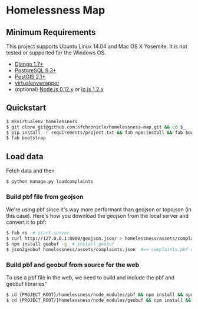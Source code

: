 # Homelessness Map

## Minimum Requirements
This project supports Ubuntu Linux 14.04 and Mac OS X Yosemite. It is not tested or supported for the Windows OS.

- [Django 1.7+](https://www.djangoproject.com/)
- [PostgreSQL 9.3+](http://www.postgresql.org/)
- [PostGIS 2.1+](http://postgis.net/)
- [virtualenvwrapper](http://virtualenvwrapper.readthedocs.org/en/latest/)
- (optional) [Node.js 0.12.x](http://nodejs.org/) or [io.js 1.2.x](https://iojs.org/en/index.html)

## Quickstart
```bash
$ mkvirtualenv homelessness
$ git clone git@github.com:sfchronicle/homelessness-map.git && cd $_
$ pip install -r requirements/project.txt && fab npm:install && fab bower:install
$ fab bootstrap
```

## Load data

Fetch data and then
```bash
$ python manage.py loadcomplaints
```

### Build pbf file from geojson

We're using pbf since it's way more performant than geojson or topojson (in this case). Here's how you download the geojson from the local server and convert it to pbf:  

```bash
$ fab rs  # start server
$ curl http://127.0.0.1:8000/geojson.json/ > homelessness/assets/complaints.geojson  # download geojson
$ npm install geobuf -g  # install geobuf
$ json2geobuf homelessness/assets/complaints.json  #=> complaints.pbf convert JSON to pbf file
```

### Build pbf and geobuf from source for the web

To use a pbf file in the web, we need to build and include the pbf and geobuf libraries"

```bash
$ cd {PROJECT_ROOT}/homelessness/node_modules/pbf && npm install && npm run build-dev && cp dist/pbf-dev.js ../../assets/scripts/  # building browser version of pbf and copy file to assets
$ cd {PROJECT_ROOT/}homelessness/node_modules/geobuf && npm install && npm run build-dev && cp dist/geobuf-dev.js ../../assets/scripts/  # building browser version of geobuf and copy file to assets
```
